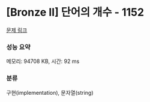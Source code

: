 # [Bronze II] 단어의 개수 - 1152 

[문제 링크](https://www.acmicpc.net/problem/1152) 

### 성능 요약

메모리: 94708 KB, 시간: 92 ms

### 분류

구현(implementation), 문자열(string)

